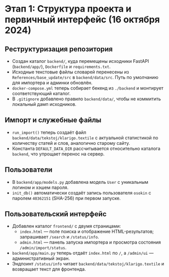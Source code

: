 # Этап 1: Структура проекта и первичный интерфейс (16 октября 2024)

## Реструктуризация репозитория

- Создан каталог `backend/`, куда перемещены исходники FastAPI (`backend/app/`), `Dockerfile` и `requirements.txt`.
- Исходные текстовые файлы словарей перенесены из `References/base_update/src` в `backend/data/src`. Путь по умолчанию для импортера и админки обновлён.
- `docker-compose.yml` теперь собирает бекенд из `./backend` и монтирует соответствующий каталог.
- В `.gitignore` добавлено правило `backend/data/`, чтобы не коммитить локальный дамп исходников.

## Импорт и служебные файлы

- `run_import()` теперь создаёт файл `backend/data/tekstoj/klarigo.textile` с актуальной статистикой по количеству статей и слов, аналогично старому сайту.
- Константа `DEFAULT_DATA_DIR` рассчитывается относительно каталога `backend`, что упрощает перенос на сервер.

## Пользователи

- В `backend/app/models.py` добавлена модель `User` с уникальным логином и хэшем пароля.
- `init_db()` автоматически создаёт запись пользователя `osokin` с паролем `40362151` (SHA-256) при первом запуске.

## Пользовательский интерфейс

- Добавлен каталог `frontend/` с двумя страницами:
  - `index.html` — поле поиска и отображение HTML-результатов; запрашивает `/search` и `/status/info`.
  - `admin.html` — панель запуска импортера и просмотра состояния `/admin/import/status`.
- `backend/app/main.py` теперь отдаёт `index.html` по `/`, а `/admin/ui` — административный экран.
- Эндпоинт `/status/info` читает `backend/data/tekstoj/klarigo.textile` и возвращает текст для фронтенда.
